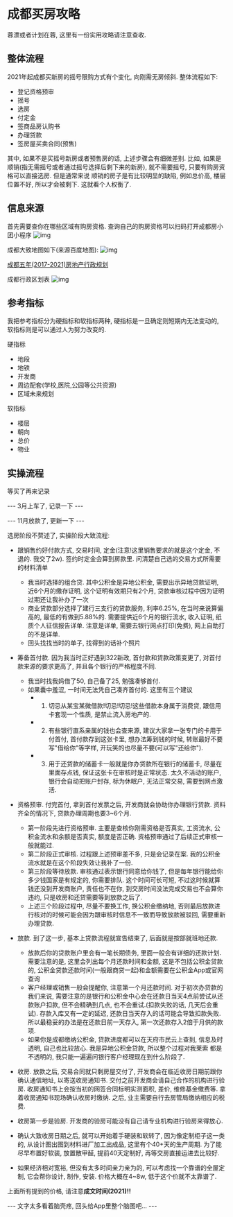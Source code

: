 # 成都买房攻略
蓉漂或者计划在蓉, 这里有一份实用攻略请注意查收.

## 整体流程
2021年起成都买新房的摇号限购方式有个变化, 向刚需无房倾斜. 整体流程如下:

- 登记资格预审
- 摇号
- 选房
- 付定金
- 签商品房认购书
- 办理贷款
- 签房屋买卖合同(预售)

其中, 如果不是买摇号新房或者预售房的话, 上述步骤会有细微差别.
比如, 如果是顺销(指无需摇号或者通过摇号选择后剩下来的新房), 就不需要摇号, 只要有购房资格可以直接选房. 但是通常来说
顺销的房子是有比较明显的缺陷, 例如总价高, 楼层位置不好, 所以才会被剩下. 这就看个人权衡了.

## 信息来源
首先需要查你在哪些区域有购房资格.
查询自己的购房资格可以扫码打开成都房小团小程序
![img][fangxiaotuan]

成都大致地图如下(来源百度地图):
![img][chengdu_map]

[成都五年(2017-2021)房地产行政规划][chengdu_5y_plan]

成都行政区划表
![img][chengdu_gov]

## 参考指标

我把参考指标分为硬指标和软指标两种, 硬指标是一旦确定则短期内无法变动的, 软指标则是可以通过人为努力改变的.

硬指标
- 地段
- 地铁
- 开发商
- 周边配套(学校,医院,公园等公共资源)
- 区域未来规划

软指标
- 楼层
- 朝向
- 总价
- 物业

## 实操流程

等买了再来记录

--- 3月上车了, 记录一下 ---

--- 11月放款了, 更新一下 ---

选房阶段不赘述了, 实操阶段大致流程:
- 跟销售约好付款方式, 交易时间, 定金(注意!这里销售要求的就是这个定金, 不退的. 我交了2w). 签约时定金会算到房款里. 问清楚自己选的交易方式所需要的材料清单
  - 我当时选择的组合贷. 其中公积金是异地公积金, 需要出示异地贷款证明, 近6个月的缴存证明, 这个证明有效期只有2个月, 贷款审核过程中因为证明过期还让我补办了一次
  - 商业贷款部分选择了建行三支行的贷款服务, 利率6.25%, 在当时来说算偏高的, 最低的有做到5.88%的. 
    需要提供近6个月的银行流水, 收入证明, 纸质个人征信报告详单. 注意是详单, 需要去银行网点打印(免费), 网上自助打的不是详单. 
  - 回头找找当时的单子, 找得到的话补个照片
- 筹备首付款. 因为我当时正好遇到322新政, 首付款和贷款政策变更了, 对首付款来源的要求更高了, 并且各个银行的严格程度不同. 
  - 我当时找我妈借了50, 自己备了25, 勉强凑够首付.  
  - 如果囊中羞涩, 一时间无法凭自己凑齐首付的. 这里有三个建议
    - 1. 切忌从某宝某微借款!切忌!切忌!这些借款本身属于消费贷, 跟信用卡套现一个性质, 是禁止流入房地产的. 
    - 2. 有些银行直系亲属的钱也会查来源, 建议大家拿一张专门的卡用于付首付, 首付款存到这张卡里, 想办法筹到钱的时候, 转账最好不要写"借给你"等字样, 开玩笑的也尽量不要(可以写"还给你").  
    - 3. 用于还贷款的储蓄卡一般就是你办贷款所在银行的储蓄卡, 尽量在里面存点钱, 保证这张卡在审核时是正常状态. 太久不活动的账户, 银行会自动把账户封存, 标为休眠户, 无法正常交易, 需要到网点激活. 
- 资格预审. 付完首付, 拿到首付发票之后, 开发商就会协助你办理银行贷款. 资料齐全的情况下, 贷款办理周期也要3~6个月. 
  - 第一阶段先进行资格预审. 主要是查核你刚需资格是否真实, 工资流水, 公积金流水和余额是否真实, 额度是否正确. 资格预审通过了后续正式审核一般就能过.
  - 第二阶段正式审核. 过程跟上述预审差不多, 只是会记录在案. 我的公积金流水就是在这个阶段失效让我补了一份.
  - 第三阶段等待放款. 审核通过表示银行同意给你钱了, 但是每年银行能给你多少钱国家是有规定的, 你需要排队. 这个时间可长可短, 不过这时候就算钱还没到开发商账户, 
    责任也不在你, 到交房时间没法完成交易也不会算你违约, 只是收房和还贷需要等到放款之后了.
  - 上述三个阶段过程中, 尽量不要换工作, 换公积金缴纳地, 否则最后放款进行核对的时候可能会因为跟审核时信息不一致而导致放款被驳回, 需要重新办理贷款. 
- 放款. 到了这一步, 基本上贷款流程就宣告结束了, 后面就是按部就班地还款. 
  - 放款后你的贷款账户里会有一笔长期债务, 里面一般会有详细的还款计划. 需要注意的是, 这里会列出每个月还款时间和金额, 这是不包括公积金贷款的, 公积金贷款还款时间(一般跟商贷一起)和金额需要在公积金App或官网查询
  - 客户经理或销售一般会提醒你, 注意第一个月还款时间. 对于初次办贷款的我们来说, 需要注意的是银行和公积金中心会在还款日当天4点前尝试从还款账户扣款, 但不会精确到几点, 也不会重试.(扣款失败的话, 几天后会重试). 
    存款入库又有一定的延迟, 还款日当天存入的话可能会导致扣款失败. 所以最稳妥的办法是在还款日前一天存入, 第一次还款存入2倍于月供的款项. 
  - 如果你是成都缴纳公积金, 贷款进度都可以在天府市民云上查到, 信息及时透明, 自己也比较放心. 我是异地公积金贷款, 所以整个过程对我莱索
都是不透明的, 我只能一遍遍问银行客户经理现在到什么阶段了.  
- 收房. 放款之后, 交易合同就只剩房屋交付了, 开发商会在临近收房日期前跟你确认通信地址, 以寄送收房通知书. 交付之前开发商会请自己合作的机构进行验房. 
  收房通知书上会按当初的网签合同标明实测面积, 差价, 维修基金缴费等. 拿着收房通知书现场确认收房时缴纳. 之后, 业主需要自行去房管局缴纳相应的税费. 

- 收房第一步是验房. 开发商的验房可能没有自己请专业机构进行验房来得放心. 
- 确认大致收房日期之后, 就可以开始着手硬装和软转了, 因为像定制柜子这一类的, 从设计图出图到材料进厂加工出成品, 这里有个40+天的生产周期. 
  为了能尽早布置好软装, 放置散甲醛, 提前40天定制好, 再等交房直接运进去比较好. 
- 如果经济相对宽裕, 但没有太多时间亲力亲为的, 可以考虑找一个靠谱的全屋定制, 它会帮你设计, 制作, 安装. 价格大概在4~8w, 低于这个价就不太靠谱了. 

上面所有提到的价格, 请注意**成文时间(2021)!!**

--- 文字太多看着脑壳疼, 回头给App里整个脑图吧... ---

[fangxiaotuan]: pic/fangxiaotuan_wx_cd.png
[chengdu_map]: pic/chengdu_map.png
[chengdu_gov]: pic/chengdu_gov.png
[chengdu_5y_plan]: http://gk.chengdu.gov.cn/govInfoPub/detail.action?id=1810989&tn=2